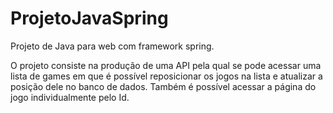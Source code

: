 # ProjetoJavaSpring
Projeto de Java para web com framework spring.

O projeto consiste na produção de uma API pela qual se pode acessar uma lista de games em que é possível reposicionar os jogos na lista e atualizar a posição dele no banco de dados. Também é possível acessar a página do jogo individualmente pelo Id.

